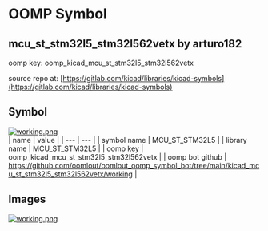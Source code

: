 # OOMP Symbol  
## mcu_st_stm32l5_stm32l562vetx  by arturo182  
  
oomp key: oomp_kicad_mcu_st_stm32l5_stm32l562vetx  
  
source repo at: [https://gitlab.com/kicad/libraries/kicad-symbols](https://gitlab.com/kicad/libraries/kicad-symbols)  
## Symbol  
  
[![working.png](working_600.png)](working.png)  
| name | value | 
| --- | --- | 
| symbol name | MCU_ST_STM32L5 | 
| library name | MCU_ST_STM32L5 | 
| oomp key | oomp_kicad_mcu_st_stm32l5_stm32l562vetx | 
| oomp bot github | https://github.com/oomlout/oomlout_oomp_symbol_bot/tree/main/kicad_mcu_st_stm32l5_stm32l562vetx/working | 
## Images  
  
[![working.png](working_140.png)](working.png)  

